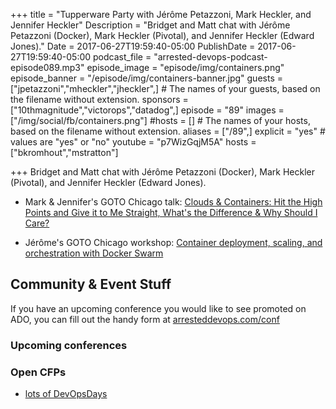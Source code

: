 +++
title = "Tupperware Party with Jérôme Petazzoni, Mark Heckler, and Jennifer Heckler"
Description = "Bridget and Matt chat with Jérôme Petazzoni (Docker), Mark Heckler (Pivotal), and Jennifer Heckler (Edward Jones)."
Date = 2017-06-27T19:59:40-05:00
PublishDate = 2017-06-27T19:59:40-05:00
podcast_file = "arrested-devops-podcast-episode089.mp3"
episode_image = "episode/img/containers.png"
episode_banner = "/episode/img/containers-banner.jpg"
guests = ["jpetazzoni","mheckler","jheckler",] # The names of your guests, based on the filename without extension.
sponsors = ["10thmagnitude","victorops","datadog",]
episode = "89"
images = ["/img/social/fb/containers.png"]
#hosts = [] # The names of your hosts, based on the filename without extension.
aliases = ["/89",]
explicit = "yes" # values are "yes" or "no"
youtube = "p7WizGqjM5A"
hosts = ["bkromhout","mstratton"]

+++
Bridget and Matt chat with Jérôme Petazzoni (Docker), Mark Heckler (Pivotal), and Jennifer Heckler (Edward Jones).

* Mark & Jennifer's GOTO Chicago talk: [Clouds & Containers: Hit the High Points and Give it to Me Straight, What's the Difference & Why Should I Care?](https://gotochgo.com/2017/sessions/38)

* Jérôme's GOTO Chicago workshop: [Container deployment, scaling, and orchestration with Docker Swarm](https://gotochgo.com/2017/workshops/21)

## Community & Event Stuff

If you have an upcoming conference you would like to see promoted on ADO, you can fill out the handy form at [arresteddevops.com/conf](https://arresteddevops.com/conf)

### Upcoming conferences

### Open CFPs

* [lots of DevOpsDays](https://devopsdays.org/speaking)
